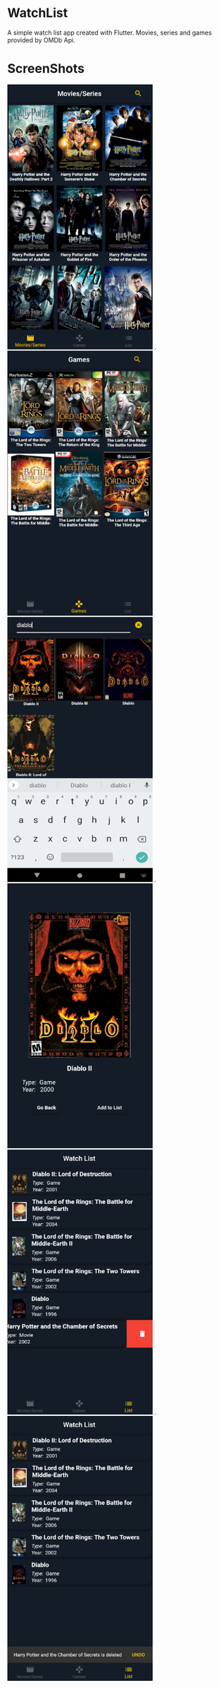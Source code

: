 # WatchList

A simple watch list app created with Flutter. Movies, series and games provided by OMDb Api. 

# ScreenShots

<img src= /screenshots/home.png height= "600" width = "330">   .   <img src= /screenshots/games.png height= "600" width = "330">
<img src= /screenshots/diablo.png height= "600" width = "330">   .   <img src= /screenshots/detail.png height= "600" width = "330">
<img src= /screenshots/list.png height= "600" width = "330">   .   <img src= /screenshots/undo.png height= "600" width = "330">
